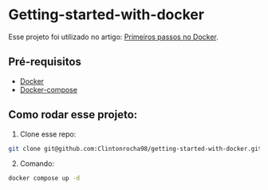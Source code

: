 # Getting-started-with-docker

Esse projeto foi utilizado no artigo: [Primeiros passos no Docker](https://dev.to/clintonrocha98/primeiros-passos-no-docker-m0k).

## Pré-requisitos 
- [Docker](https://www.docker.com)
- [Docker-compose](https://docs.docker.com/get-started/08_using_compose/)

## Como rodar esse projeto:
1. Clone esse repo:
```bash
git clone git@github.com:Clintonrocha98/getting-started-with-docker.git
```
2. Comando:
```bash
docker compose up -d
```